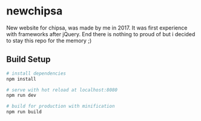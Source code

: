 # newchipsa

New website for chipsa, was made by me in 2017. 
It was first experience with frameworks after jQuery.
End there is nothing to proud of but i decided to stay this repo for the memory ;)

## Build Setup

``` bash
# install dependencies
npm install

# serve with hot reload at localhost:8080
npm run dev

# build for production with minification
npm run build
```
